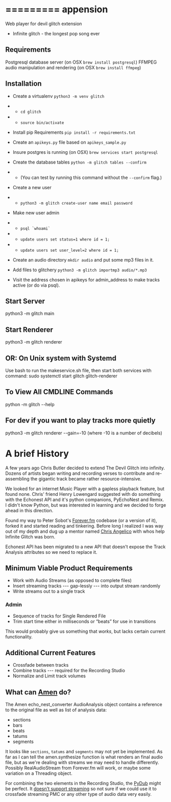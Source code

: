=========
appension
=========

Web player for devil glitch extension
 - Infinite glitch - the longest pop song ever
 
## Requirements ##

Postgresql database server (on OSX `brew install postgresql`)
FFMPEG audio manipulation and rendering (on OSX `brew install ffmpeg`)

## Installation ##
  * Create a virtualenv `python3 -m venv glitch`
  * * `cd glitch`
  * * `source bin/activate`
  	
  * Install pip Requirements `pip install -r requirements.txt`
  
  * Create an `apikeys.py` file based on `apikeys_sample.py`
  
  * Insure postgres is running (on OSX) `brew services start postgresql`
  
  * Create the database tables `python -m glitch tables --confirm`
  * * (You can test by running this command without the `--confirm` flag.)
  
  * Create a new user
  * * `python3 -m glitch create-user name email password`
  
  * Make new user admin
  * * ``psql `whoami` ``
  * * `update users set status=1 where id = 1;`
  * * `update users set user_level=2 where id = 1;`
  
  * Create an audio directory `mkdir audio` and put some mp3 files in it.
  
  * Add files to glitchery `python3 -m glitch importmp3 audio/*.mp3`
  
  * Visit the address chosen in apikeys for admin_address to make tracks active (or do via psql).
  
 
## Start Server ##
python3 -m glitch main
 
## Start Renderer ##
python3 -m glitch renderer

## OR: On Unix system with Systemd ##
Use bash to run the makeservice.sh file, then start both services with command:
sudo systemctl start glitch glitch-renderer

## To View All CMDLINE Commands ##
python -m glitch --help

## For dev if you want to play tracks more quietly ##
python3 -m glitch renderer --gain=-10 (where -10 is a number of decibels)

# A brief History #
A few years ago Chris Butler decided to extend The Devil Glitch into infinity. Dozens of artists began writing and recording verses to contribute and re-assembling the gigantic track became rather resource-intensive.

We looked for an internet Music Player with a gapless playback feature, but found none. Chris' friend Henry Lowengard suggested with do something with the Echonest API and it's python companions, PyEchoNest and Remix. I didn't know Python, but was interested in learning and we decided to forge ahead in this direction.

Found my way to Peter Sobot's [Forever.fm](https://github.com/psobot/foreverfm) codebase (or a version of it), forked it and started reading and tinkering. Before long I realized I was way out of my depth and dug up a mentor named [Chris Angelico](https://github.com/Rosuav) with whos help Infinite Glitch was born.

Echonest API has been migrated to a new API that doesn't expose the Track Analysis attributes so we need to replace it. 

## Minimum Viable Product Requirements ##

 * Work with Audio Streams (as opposed to complete files)
 * Insert streaming tracks --- gap-lessly --- into output stream randomly
 * Write streams out to a single track
 ### Admin ###
  * Sequence of tracks for Single Rendered File
  * Trim start time either in milliseconds or &ldquo;beats&rdquo; for use in transitions

This would probably give us something that _works_, but lacks certain current functionality.

## Additional Current Features ##

 * Crossfade between tracks
 * Combine tracks --- required for the Recording Studio
 * Normalize and Limit track volumes
 
## What can [Amen](https://github.com/algorithmic-music-exploration/amen) do? ##
 
The Amen echo_nest_converter AudioAnalysis object contains a reference to the original file as well as list of analysis data:
 
 * sections
 * bars
 * beats
 * tatums
 * segments
  
It looks like `sections`, `tatums` and `segments` may not yet be implemented. As far as I can tell the amen.synthesize function is what renders an final audio file, but as we're dealing with streams we may need to handle differently. Possibly RealAudioStream from Forever.fm will work, or maybe some variation on a Threading object.

For combining the two elements in the Recording Studio, the [PyDub](https://github.com/jiaaro/pydub) might be perfect. It [doesn't support streaming](https://github.com/jiaaro/pydub/issues/124) so not sure if we could use it to crossfade streaming PMC or any other type of audio data very easily.